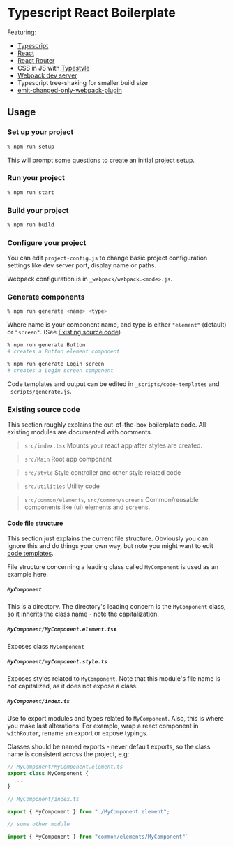 # Typescript React Boilerplate

Featuring:

- [Typescript](https://www.typescriptlang.org)
- [React](https://reactjs.org)
- [React Router](https://reacttraining.com/react-router/web/guides/quick-start)
- CSS in JS with [Typestyle](https://typestyle.github.io/)
- [Webpack dev server](https://reacttraining.com/react-router/web/guides/quick-start)
- Typescript tree-shaking for smaller build size
- [emit-changed-only-webpack-plugin](https://www.npmjs.com/package/emit-changed-only-webpack-plugin)

## Usage

### Set up your project

```bash
% npm run setup
```

This will prompt some questions to create an initial project setup.

### Run your project

```bash
% npm run start
```

### Build your project

```bash
% npm run build
```

### Configure your project

You can edit `project-config.js` to change basic project configuration settings like dev server port, display name or paths.

Webpack configuration is in `_webpack/webpack.<mode>.js`.

### Generate components

```bash
% npm run generate <name> <type>
```

Where name is your component name, and type is either `"element"` (default) or `"screen"`. (See [Existing source code](#existing-source-code))

```bash
% npm run generate Button
# creates a Button element component
```

```bash
% npm run generate Login screen
# creates a Login screen component
```

Code templates and output can be edited in `_scripts/code-templates` and `_scripts/generate.js`.

### Existing source code

This section roughly explains the out-of-the-box boilerplate code. All existing modules are documented with comments.

> `src/index.tsx`
> Mounts your react app after styles are created.

> `src/Main`
> Root app component

> `src/style`
> Style controller and other style related code

> `src/utilities`
> Utility code

> `src/common/elements`, `src/common/screens`
> Common/reusable components like (ui) elements and screens.

#### Code file structure

This section just explains the current file structure. Obviously you can ignore this and do things your own way, but note you might want to edit [code templates](#generate-components).

File structure concerning a leading class called `MyComponent` is used as an example here.

##### `MyComponent`

This is a directory. The directory's leading concern is the `MyComponent` class, so it inherits the class name - note the capitalization.

##### `MyComponent/MyComponent.element.tsx`

Exposes class `MyComponent`

##### `MyComponent/myComponent.style.ts`

Exposes styles related to `MyComponent`. Note that this module's file name is not capitalized, as it does not expose a class.

##### `MyComponent/index.ts`

Use to export modules and types related to `MyComponent`. Also, this is where you make last alterations: For example, wrap a react component in `withRouter`, rename an export or expose typings.

Classes should be named exports - never default exports, so the class name is consistent across the project, e.g:

```typescript
// MyComponent/MyComponent.element.ts
export class MyComponent {
  ...
}
```

```typescript
// MyComponent/index.ts

export { MyComponent } from "./MyComponent.element";
```

```typescript
// some other module

import { MyComponent } from "common/elements/MyComponent"`
```

